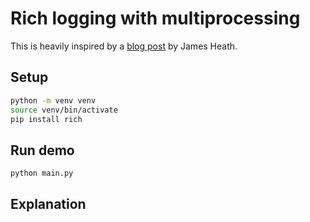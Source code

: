 # Rich logging with multiprocessing

This is heavily inspired by a [blog post](https://www.jamesfheath.com/2020/06/logging-in-python-while-multiprocessing.html) by James Heath.

## Setup

```bash
python -m venv venv
source venv/bin/activate
pip install rich
```

## Run demo

```bash
python main.py
```

## Explanation
